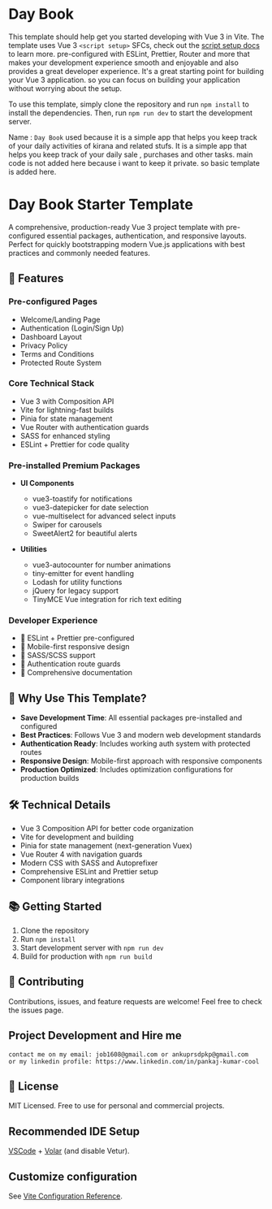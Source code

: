 # Day Book

This template should help get you started developing with Vue 3 in Vite. The template uses Vue 3 `<script setup>` SFCs, check out the [script setup docs](https://v3.vuejs.org/api/sfc-script-setup.html#sfc-script-setup) to learn more. pre-configured with ESLint, Prettier, Router and more that makes your development experience smooth and enjoyable and also provides a great developer experience. It's a great starting point for building your Vue 3 application. so you can focus on building your application without worrying about the setup. 

To use this template, simply clone the repository and run `npm install` to install the dependencies. Then, run `npm run dev` to start the development server.

Name : `Day Book` used because it is a simple app that helps you keep track of your daily activities of kirana and related stufs. It is a simple app that helps you keep track of your daily sale , purchases and other tasks. main code is not added here because i want to keep it private. so basic template  is added here.

# Day Book Starter Template
A comprehensive, production-ready Vue 3 project template with pre-configured essential packages, authentication, and responsive layouts. Perfect for quickly bootstrapping modern Vue.js applications with best practices and commonly needed features.

## 🚀 Features

### Pre-configured Pages
- Welcome/Landing Page
- Authentication (Login/Sign Up)
- Dashboard Layout
- Privacy Policy
- Terms and Conditions
- Protected Route System

### Core Technical Stack
- Vue 3 with Composition API
- Vite for lightning-fast builds
- Pinia for state management
- Vue Router with authentication guards
- SASS for enhanced styling
- ESLint + Prettier for code quality

### Pre-installed Premium Packages
- **UI Components**
  - vue3-toastify for notifications
  - vue3-datepicker for date selection
  - vue-multiselect for advanced select inputs
  - Swiper for carousels
  - SweetAlert2 for beautiful alerts

- **Utilities**
  - vue3-autocounter for number animations
  - tiny-emitter for event handling
  - Lodash for utility functions
  - jQuery for legacy support
  - TinyMCE Vue integration for rich text editing

### Developer Experience
- 🔧 ESLint + Prettier pre-configured
- 📱 Mobile-first responsive design
- 🎨 SASS/SCSS support
- 🚦 Authentication route guards
- 📝 Comprehensive documentation

## 🌟 Why Use This Template?

- **Save Development Time**: All essential packages pre-installed and configured
- **Best Practices**: Follows Vue 3 and modern web development standards
- **Authentication Ready**: Includes working auth system with protected routes
- **Responsive Design**: Mobile-first approach with responsive components
- **Production Optimized**: Includes optimization configurations for production builds

## 🛠️ Technical Details

- Vue 3 Composition API for better code organization
- Vite for development and building
- Pinia for state management (next-generation Vuex)
- Vue Router 4 with navigation guards
- Modern CSS with SASS and Autoprefixer
- Comprehensive ESLint and Prettier setup
- Component library integrations

## 📚 Getting Started

1. Clone the repository
2. Run `npm install`
3. Start development server with `npm run dev`
4. Build for production with `npm run build`

## 🤝 Contributing

Contributions, issues, and feature requests are welcome! Feel free to check the issues page.

## Project Development and Hire me
    contact me on my email: job1608@gmail.com or ankuprsdpkp@gmail.com
    or my linkedin profile: https://www.linkedin.com/in/pankaj-kumar-cool

## 📝 License

MIT Licensed. Free to use for personal and commercial projects.


## Recommended IDE Setup

[VSCode](https://code.visualstudio.com/) + [Volar](https://marketplace.visualstudio.com/items?itemName=Vue.volar) (and disable Vetur).

## Customize configuration

See [Vite Configuration Reference](https://vite.dev/config/).


